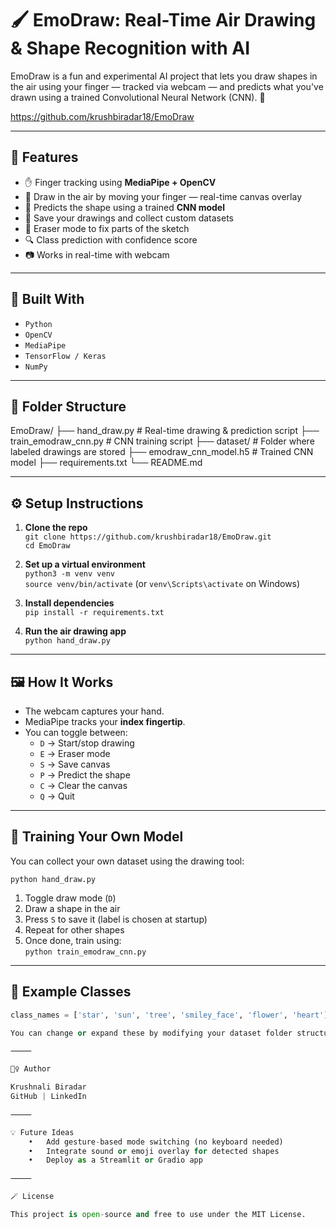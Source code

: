 
# 🖌️ EmoDraw: Real-Time Air Drawing & Shape Recognition with AI<br>

EmoDraw is a fun and experimental AI project that lets you draw shapes in the air using your finger — tracked via webcam — and predicts what you've drawn using a trained Convolutional Neural Network (CNN). 🎯<br>

https://github.com/krushbiradar18/EmoDraw<br>

---

## 🚀 Features<br>

- ✋ Finger tracking using **MediaPipe + OpenCV**<br>
- 🎨 Draw in the air by moving your finger — real-time canvas overlay<br>
- 🧠 Predicts the shape using a trained **CNN model**<br>
- 💾 Save your drawings and collect custom datasets<br>
- 🧽 Eraser mode to fix parts of the sketch<br>
- 🔍 Class prediction with confidence score<br>
- 📷 Works in real-time with webcam<br>

---

## 🧠 Built With<br>

- `Python`<br>
- `OpenCV`<br>
- `MediaPipe`<br>
- `TensorFlow / Keras`<br>
- `NumPy`<br>

---

## 📁 Folder Structure<br>

EmoDraw/
├── hand_draw.py              # Real-time drawing & prediction script
├── train_emodraw_cnn.py      # CNN training script
├── dataset/                  # Folder where labeled drawings are stored
├── emodraw_cnn_model.h5      # Trained CNN model
├── requirements.txt
└── README.md

---

## ⚙️ Setup Instructions<br>

1. **Clone the repo**<br>
   `git clone https://github.com/krushbiradar18/EmoDraw.git`<br>
   `cd EmoDraw`<br>

2. **Set up a virtual environment**<br>
   `python3 -m venv venv`<br>
   `source venv/bin/activate` (or `venv\Scripts\activate` on Windows)<br>

3. **Install dependencies**<br>
   `pip install -r requirements.txt`<br>

4. **Run the air drawing app**<br>
   `python hand_draw.py`<br>

---

## 🖼️ How It Works<br>

- The webcam captures your hand.<br>
- MediaPipe tracks your **index fingertip**.<br>
- You can toggle between:<br>
  - `D` → Start/stop drawing<br>
  - `E` → Eraser mode<br>
  - `S` → Save canvas<br>
  - `P` → Predict the shape<br>
  - `C` → Clear the canvas<br>
  - `Q` → Quit<br>

---

## 🤖 Training Your Own Model<br>

You can collect your own dataset using the drawing tool:<br>

`python hand_draw.py`<br>

1. Toggle draw mode (`D`)<br>
2. Draw a shape in the air<br>
3. Press `S` to save it (label is chosen at startup)<br>
4. Repeat for other shapes<br>
5. Once done, train using:<br>
   `python train_emodraw_cnn.py`<br>

---

## 📌 Example Classes<br>

```python
class_names = ['star', 'sun', 'tree', 'smiley_face', 'flower', 'heart']

You can change or expand these by modifying your dataset folder structure.

⸻

🙋‍♀️ Author

Krushnali Biradar
GitHub | LinkedIn

⸻

💡 Future Ideas
	•	Add gesture-based mode switching (no keyboard needed)
	•	Integrate sound or emoji overlay for detected shapes
	•	Deploy as a Streamlit or Gradio app

⸻

🪄 License

This project is open-source and free to use under the MIT License.

